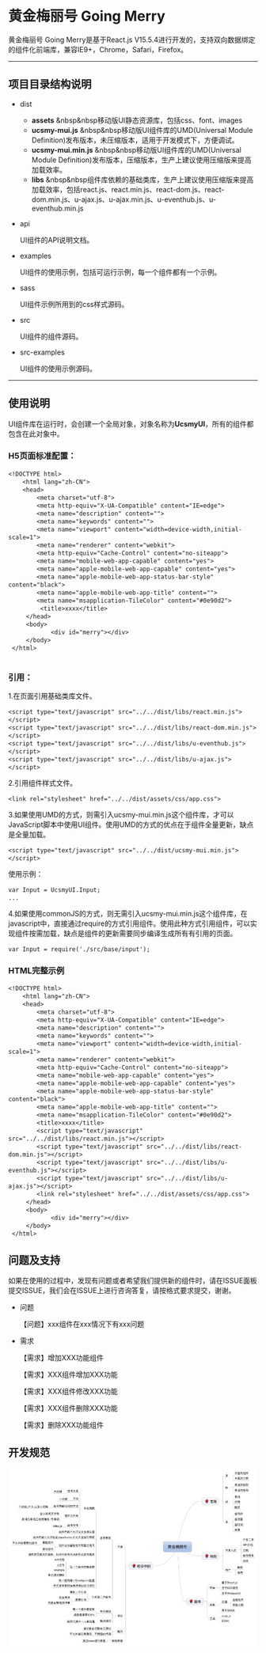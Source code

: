 # 黄金梅丽号 Going Merry
黄金梅丽号 Going Merry是基于React.js V15.5.4进行开发的，支持双向数据绑定的组件化前端库，兼容IE9+，Chrome，Safari，Firefox。
***
## 项目目录结构说明
- dist 

    - **assets** &nbsp&nbsp移动版UI静态资源库，包括css、font、images
	- **ucsmy-mui.js** &nbsp&nbsp移动版UI组件库的UMD(Universal Module Definition)发布版本，未压缩版本，适用于开发模式下，方便调试。
	- **ucsmy-mui.min.js**  &nbsp&nbsp移动版UI组件库的UMD(Universal Module Definition)发布版本，压缩版本，生产上建议使用压缩版来提高加载效率。
	- **libs** &nbsp&nbsp组件库依赖的基础类库，生产上建议使用压缩版来提高加载效率，包括react.js、react.min.js、react-dom.js、react-dom.min.js、u-ajax.js、u-ajax.min.js、u-eventhub.js、u-eventhub.min.js
	
- api
	
	UI组件的API说明文档。
	
- examples
	
	UI组件的使用示例，包括可运行示例，每一个组件都有一个示例。
	
- sass
	
	UI组件示例所用到的css样式源码。

- src

	UI组件的组件源码。

- src-examples

	UI组件的使用示例源码。
	
***

## 使用说明

UI组件库在运行时，会创建一个全局对象，对象名称为**UcsmyUI**，所有的组件都包含在此对象中。

### H5页面标准配置：

```
<!DOCTYPE html>
	<html lang="zh-CN">
	<head>
	    <meta charset="utf-8">
	    <meta http-equiv="X-UA-Compatible" content="IE=edge">
	    <meta name="description" content="">
	    <meta name="keywords" content="">
	    <meta name="viewport" content="width=device-width,initial-scale=1">
	    <meta name="renderer" content="webkit">
	    <meta http-equiv="Cache-Control" content="no-siteapp">
	    <meta name="mobile-web-app-capable" content="yes">
	    <meta name="apple-mobile-web-app-capable" content="yes">
	    <meta name="apple-mobile-web-app-status-bar-style" content="black">
	    <meta name="apple-mobile-web-app-title" content="">
	    <meta name="msapplication-TileColor" content="#0e90d2">
	     <title>xxxx</title>
	 </head>
	 <body>
	 		<div id="merry"></div>
	 </body>
 </html>  
 
```

### 引用：
1.在页面引用基础类库文件。

```
<script type="text/javascript" src="../../dist/libs/react.min.js"></script>
<script type="text/javascript" src="../../dist/libs/react-dom.min.js"></script>
<script type="text/javascript" src="../../dist/libs/u-eventhub.js"></script>
<script type="text/javascript" src="../../dist/libs/u-ajax.js"></script>
```

2.引用组件样式文件。

```
<link rel="stylesheet" href="../../dist/assets/css/app.css">
```

3.如果使用UMD的方式，则需引入ucsmy-mui.min.js这个组件库，才可以JavaScript脚本中使用UI组件。使用UMD的方式的优点在于组件全量更新，缺点是全量加载。

```
<script type="text/javascript" src="../../dist/ucsmy-mui.min.js"></script>
```
使用示例：

```
var Input = UcsmyUI.Input;
...

```
4.如果使用commonJS的方式，则无需引入ucsmy-mui.min.js这个组件库，在javascript中，直接通过require的方式引用组件。使用此种方式引用组件，可以实现组件按需加载，缺点是组件的更新需要同步编译生成所有有引用的页面。

```
var Input = require('./src/base/input');
```

### HTML完整示例

```
<!DOCTYPE html>
	<html lang="zh-CN">
	<head>
	    <meta charset="utf-8">
	    <meta http-equiv="X-UA-Compatible" content="IE=edge">
	    <meta name="description" content="">
	    <meta name="keywords" content="">
	    <meta name="viewport" content="width=device-width,initial-scale=1">
	    <meta name="renderer" content="webkit">
	    <meta http-equiv="Cache-Control" content="no-siteapp">
	    <meta name="mobile-web-app-capable" content="yes">
	    <meta name="apple-mobile-web-app-capable" content="yes">
	    <meta name="apple-mobile-web-app-status-bar-style" content="black">
	    <meta name="apple-mobile-web-app-title" content="">
	    <meta name="msapplication-TileColor" content="#0e90d2">
	    <title>xxxx</title>
	    <script type="text/javascript" src="../../dist/libs/react.min.js"></script>
		<script type="text/javascript" src="../../dist/libs/react-dom.min.js"></script>
		<script type="text/javascript" src="../../dist/libs/u-eventhub.js"></script>
		<script type="text/javascript" src="../../dist/libs/u-ajax.js"></script>
		<link rel="stylesheet" href="../../dist/assets/css/app.css">
	 </head>
	 <body>
	 		<div id="merry"></div>
	 </body>
 </html>
```

## 问题及支持

如果在使用的过程中，发现有问题或者希望我们提供新的组件时，请在ISSUE面板提交ISSUE，我们会在ISSUE上进行咨询答复，请按格式要求提交，谢谢。

- 问题

	【问题】xxx组件在xxx情况下有xxx问题
	
- 需求

	【需求】增加XXX功能组件
	
	【需求】XXX组件增加XXX功能
	
	【需求】XXX组件修改XXX功能
	
	【需求】XXX组件删除XXX功能
	
	【需求】删除XXX功能组件
	

## 开发规范
	
![黄金梅丽号](merry.png)